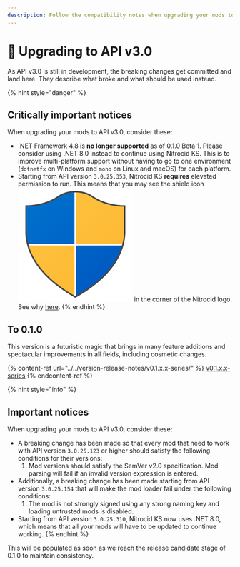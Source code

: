 ```yaml
---
description: Follow the compatibility notes when upgrading your mods to API v3.0
---
```


# 🔼 Upgrading to API v3.0

As API v3.0 is still in development, the breaking changes get committed and land here. They describe what broke and what should be used instead.

{% hint style="danger" %}
## Critically important notices

When upgrading your mods to API v3.0, consider these:

* .NET Framework 4.8 is **no longer supported** as of 0.1.0 Beta 1. Please consider using .NET 8.0 instead to continue using Nitrocid KS. This is to improve multi-platform support without having to go to one environment (`dotnetfx` on Windows and `mono` on Linux and macOS) for each platform.
* Starting from API version `3.0.25.353`, Nitrocid KS **requires** elevated permission to run. This means that you may see the shield icon <img src="../../../.gitbook/assets/image.png" alt="" data-size="line"> in the corner of the Nitrocid logo. See why [here](from-0.1.0-beta-2-to-0.1.0-beta-3.md#specprobe-updated-to-1.2.0).
{% endhint %}

## To 0.1.0

This version is a futuristic magic that brings in many feature additions and spectacular improvements in all fields, including cosmetic changes.

{% content-ref url="../../version-release-notes/v0.1.x.x-series/" %}
[v0.1.x.x-series](../../version-release-notes/v0.1.x.x-series/)
{% endcontent-ref %}

{% hint style="info" %}
## **Important notices**

When upgrading your mods to API v3.0, consider these:

* A breaking change has been made so that every mod that need to work with API version `3.0.25.123` or higher should satisfy the following conditions for their versions:
  1. Mod versions should satisfy the SemVer v2.0 specification. Mod parsing will fail if an invalid version expression is entered.
* Additionally, a breaking change has been made starting from API version `3.0.25.154` that will make the mod loader fail under the following conditions:
  1. The mod is not strongly signed using any strong naming key and loading untrusted mods is disabled.
* Starting from API version `3.0.25.310`, Nitrocid KS now uses .NET 8.0, which means that all your mods will have to be updated to continue working.
{% endhint %}

This will be populated as soon as we reach the release candidate stage of 0.1.0 to maintain consistency.
